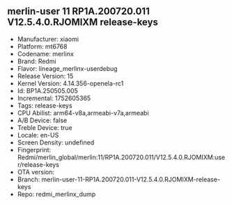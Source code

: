 ## merlin-user 11 RP1A.200720.011 V12.5.4.0.RJOMIXM release-keys
- Manufacturer: xiaomi
- Platform: mt6768
- Codename: merlinx
- Brand: Redmi
- Flavor: lineage_merlinx-userdebug
- Release Version: 15
- Kernel Version: 4.14.356-openela-rc1
- Id: BP1A.250505.005
- Incremental: 1752605365
- Tags: release-keys
- CPU Abilist: arm64-v8a,armeabi-v7a,armeabi
- A/B Device: false
- Treble Device: true
- Locale: en-US
- Screen Density: undefined
- Fingerprint: Redmi/merlin_global/merlin:11/RP1A.200720.011/V12.5.4.0.RJOMIXM:user/release-keys
- OTA version: 
- Branch: merlin-user-11-RP1A.200720.011-V12.5.4.0.RJOMIXM-release-keys
- Repo: redmi_merlinx_dump
